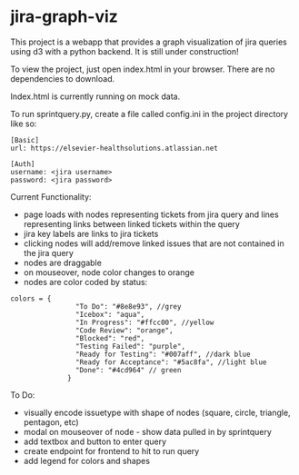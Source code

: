 # jira-graph-viz
This project is a webapp that provides a graph visualization of jira queries using d3 with a python backend. It is still under construction!

To view the project, just open index.html in your browser. There are no dependencies to download. 

Index.html is currently running on mock data. 

To run sprintquery.py, create a file called config.ini in the project directory like so:
```
[Basic]
url: https://elsevier-healthsolutions.atlassian.net

[Auth]
username: <jira username>
password: <jira password>
```
Current Functionality:
- page loads with nodes representing tickets from jira query and lines representing links between linked tickets within the query
- jira key labels are links to jira tickets
- clicking nodes will add/remove linked issues that are not contained in the jira query
- nodes are draggable
- on mouseover, node color changes to orange
- nodes are color coded by status: 
```
colors = {
                "To Do": "#8e8e93", //grey
                "Icebox": "aqua",
                "In Progress": "#ffcc00", //yellow
                "Code Review": "orange",
                "Blocked": "red",
                "Testing Failed": "purple",
                "Ready for Testing": "#007aff", //dark blue
                "Ready for Acceptance": "#5ac8fa", //light blue
                "Done": "#4cd964" // green
              }
```

To Do:
- visually encode issuetype with shape of nodes (square, circle, triangle, pentagon, etc)
- modal on mouseover of node - show data pulled in by sprintquery
- add textbox and button to enter query
- create endpoint for frontend to hit to run query
- add legend for colors and shapes
